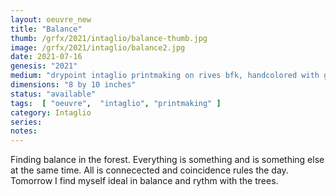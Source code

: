 ```yaml
---
layout: oeuvre_new 
title: "Balance"
thumb: /grfx/2021/intaglio/balance-thumb.jpg
image: /grfx/2021/intaglio/balance2.jpg
date: 2021-07-16
genesis: "2021"
medium: "drypoint intaglio printmaking on rives bfk, handcolored with guauche"
dimensions: "8 by 10 inches"
status: "available" 
tags:  [ "oeuvre",  "intaglio", "printmaking" ]  
category: Intaglio 
series: 
notes: 
---
```


Finding balance in the forest. Everything is something and is something else at the same time.  All is connecected and coincidence rules the day.  Tomorrow I find myself ideal in balance and rythm with the trees.
